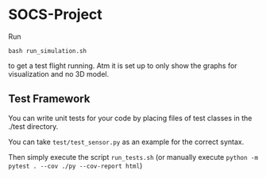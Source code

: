 # SOCS-Project

Run 

    bash run_simulation.sh

to get a test flight running.
Atm it is set up to only show the graphs for visualization and no 3D model.

## Test Framework
You can write unit tests for your code by placing files of test classes in the ./test directory.

You can take `test/test_sensor.py` as an example for the correct syntax.

Then simply execute the script `run_tests.sh` (or manually execute `python -m pytest . --cov ./py --cov-report html`)
